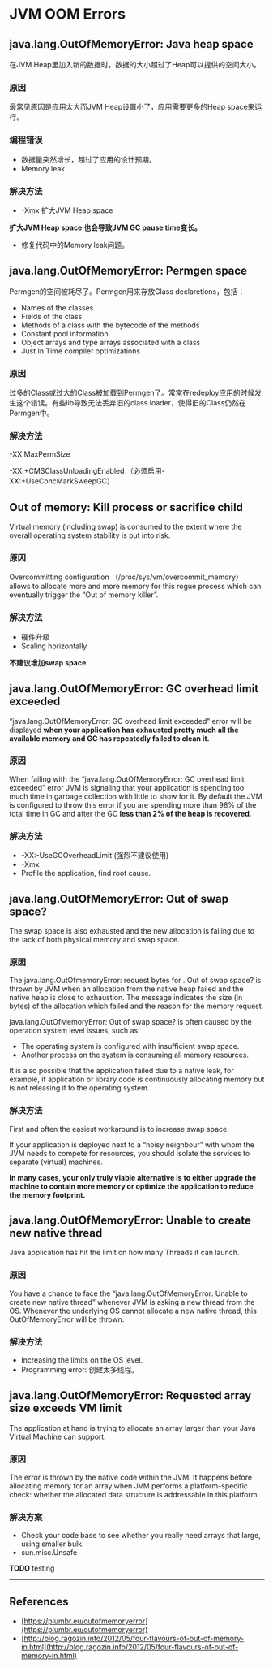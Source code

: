 # JVM OOM Errors

## java.lang.OutOfMemoryError: Java heap space

在JVM Heap里加入新的数据时，数据的大小超过了Heap可以提供的空间大小。

### 原因

最常见原因是应用太大而JVM Heap设置小了，应用需要更多的Heap space来运行。

### 编程错误

* 数据量突然增长，超过了应用的设计预期。
* Memory leak

### 解决方法

* -Xmx 扩大JVM Heap space

**扩大JVM Heap space 也会导致JVM GC pause time变长。**

* 修复代码中的Memory leak问题。

## java.lang.OutOfMemoryError: Permgen space

Permgen的空间被耗尽了。Permgen用来存放Class declaretions，包括：

* Names of the classes
* Fields of the class
* Methods of a class with the bytecode of the methods
* Constant pool information
* Object arrays and type arrays associated with a class
* Just In Time compiler optimizations

### 原因

过多的Class或过大的Class被加载到Permgen了。常常在redeploy应用的时候发生这个错误。有些lib导致无法丢弃旧的class loader，使得旧的Class仍然在Permgen中。

### 解决方法

-XX:MaxPermSize

-XX:+CMSClassUnloadingEnabled （必须启用-XX:+UseConcMarkSweepGC）

## Out of memory: Kill process or sacrifice child

Virtual memory (including swap) is consumed to the extent where the overall operating system stability is put into risk.

### 原因

Overcommitting configuration （/proc/sys/vm/overcommit_memory） allows to allocate more and more memory for this rogue process which can eventually trigger the “Out of memory killer”.

### 解决方法

* 硬件升级
* Scaling horizontally

**不建议增加swap space**

## java.lang.OutOfMemoryError: GC overhead limit exceeded

“java.lang.OutOfMemoryError: GC overhead limit exceeded” error will be displayed **when your application has exhausted pretty much all the available memory and GC has repeatedly failed to clean it.**

### 原因

When failing with the “java.lang.OutOfMemoryError: GC overhead limit exceeded” error JVM is signaling that your application is spending too much time in garbage collection with little to show for it. By default the JVM is configured to throw this error if you are spending more than 98% of the total time in GC and after the GC **less than 2% of the heap is recovered**.

### 解决方法

* -XX:-UseGCOverheadLimit (强烈不建议使用)
* -Xmx
* Profile the application, find root cause.

## java.lang.OutOfMemoryError: Out of swap space?

The swap space is also exhausted and the new allocation is failing due to the lack of both physical memory and swap space.

### 原因

The java.lang.OutOfmemoryError: request bytes for . Out of swap space? is thrown by JVM when an allocation from the native heap failed and the native heap is close to exhaustion. The message indicates the size (in bytes) of the allocation which failed and the reason for the memory request.

java.lang.OutOfMemoryError: Out of swap space? is often caused by the operation system level issues, such as:

* The operating system is configured with insufficient swap space.
* Another process on the system is consuming all memory resources.

It is also possible that the application failed due to a native leak, for example, if application or library code is continuously allocating memory but is not releasing it to the operating system.

### 解决方法

First and often the easiest workaround is to increase swap space.

If your application is deployed next to a “noisy neighbour” with whom the JVM needs to compete for resources, you should isolate the services to separate (virtual) machines.

**In many cases, your only truly viable alternative is to either upgrade the machine to contain more memory or optimize the application to reduce the memory footprint.**

## java.lang.OutOfMemoryError: Unable to create new native thread

Java application has hit the limit on how many Threads it can launch.

### 原因

You have a chance to face the “java.lang.OutOfMemoryError: Unable to create new native thread” whenever JVM is asking a new thread from the OS. Whenever the underlying OS cannot allocate a new native thread, this OutOfMemoryError will be thrown.

### 解决方法

* Increasing the limits on the OS level. 
* Programming error: 创建太多线程。

## java.lang.OutOfMemoryError: Requested array size exceeds VM limit

The application at hand is trying to allocate an array larger than your Java Virtual Machine can support.

### 原因

The error is thrown by the native code within the JVM. It happens before allocating memory for an array when JVM performs a platform-specific check: whether the allocated data structure is addressable in this platform.

### 解决方案

* Check your code base to see whether you really need arrays that large, using smaller bulk.
* sun.misc.Unsafe

**TODO** testing

----
## References

* [https://plumbr.eu/outofmemoryerror](https://plumbr.eu/outofmemoryerror)
* [http://blog.ragozin.info/2012/05/four-flavours-of-out-of-memory-in.html](http://blog.ragozin.info/2012/05/four-flavours-of-out-of-memory-in.html)